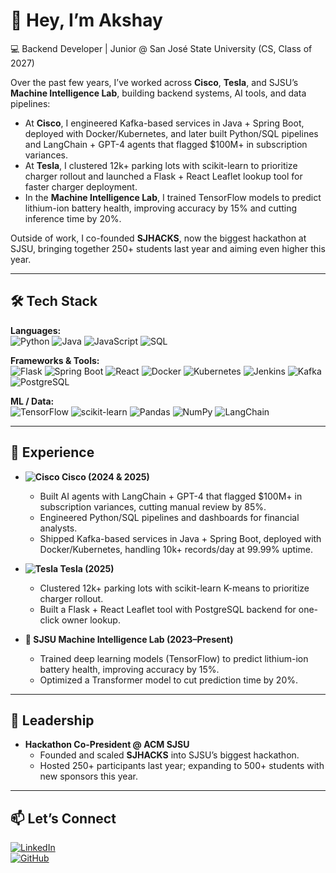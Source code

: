 # 👋 Hey, I’m Akshay  

💻 Backend Developer | Junior @ San José State University (CS, Class of 2027)  

Over the past few years, I’ve worked across **Cisco**, **Tesla**, and SJSU’s **Machine Intelligence Lab**, building backend systems, AI tools, and data pipelines:  

- At **Cisco**, I engineered Kafka-based services in Java + Spring Boot, deployed with Docker/Kubernetes, and later built Python/SQL pipelines and LangChain + GPT-4 agents that flagged $100M+ in subscription variances.  
- At **Tesla**, I clustered 12k+ parking lots with scikit-learn to prioritize charger rollout and launched a Flask + React Leaflet lookup tool for faster charger deployment.  
- In the **Machine Intelligence Lab**, I trained TensorFlow models to predict lithium-ion battery health, improving accuracy by 15% and cutting inference time by 20%.  

Outside of work, I co-founded **SJHACKS**, now the biggest hackathon at SJSU, bringing together 250+ students last year and aiming even higher this year.  

---

## 🛠 Tech Stack  

**Languages:**  
![Python](https://img.shields.io/badge/Python-3776AB?logo=python&logoColor=white) ![Java](https://img.shields.io/badge/Java-007396?logo=java&logoColor=white) ![JavaScript](https://img.shields.io/badge/JavaScript-F7DF1E?logo=javascript&logoColor=black) ![SQL](https://img.shields.io/badge/SQL-003B57?logo=postgresql&logoColor=white)  

**Frameworks & Tools:**  
![Flask](https://img.shields.io/badge/Flask-000000?logo=flask&logoColor=white) ![Spring Boot](https://img.shields.io/badge/SpringBoot-6DB33F?logo=springboot&logoColor=white) ![React](https://img.shields.io/badge/React-61DAFB?logo=react&logoColor=black) ![Docker](https://img.shields.io/badge/Docker-2496ED?logo=docker&logoColor=white) ![Kubernetes](https://img.shields.io/badge/Kubernetes-326CE5?logo=kubernetes&logoColor=white) ![Jenkins](https://img.shields.io/badge/Jenkins-D24939?logo=jenkins&logoColor=white) ![Kafka](https://img.shields.io/badge/Kafka-231F20?logo=apachekafka&logoColor=white) ![PostgreSQL](https://img.shields.io/badge/PostgreSQL-336791?logo=postgresql&logoColor=white)  

**ML / Data:**  
![TensorFlow](https://img.shields.io/badge/TensorFlow-FF6F00?logo=tensorflow&logoColor=white) ![scikit-learn](https://img.shields.io/badge/scikit--learn-F7931E?logo=scikitlearn&logoColor=white) ![Pandas](https://img.shields.io/badge/Pandas-150458?logo=pandas&logoColor=white) ![NumPy](https://img.shields.io/badge/NumPy-013243?logo=numpy&logoColor=white) ![LangChain](https://img.shields.io/badge/LangChain-000000?logoColor=white)  

---

## 🚀 Experience  

- **![Cisco](https://img.shields.io/badge/Cisco-%23049FD9?style=for-the-badge&logo=cisco&logoColor=white) Cisco (2024 & 2025)**  
  - Built AI agents with LangChain + GPT-4 that flagged $100M+ in subscription variances, cutting manual review by 85%.  
  - Engineered Python/SQL pipelines and dashboards for financial analysts.  
  - Shipped Kafka-based services in Java + Spring Boot, deployed with Docker/Kubernetes, handling 10k+ records/day at 99.99% uptime.  

- **![Tesla](https://img.shields.io/badge/Tesla-%23CC0000?style=for-the-badge&logo=tesla&logoColor=white) Tesla (2025)**  
  - Clustered 12k+ parking lots with scikit-learn K-means to prioritize charger rollout.  
  - Built a Flask + React Leaflet tool with PostgreSQL backend for one-click owner lookup.  

- **🔬 SJSU Machine Intelligence Lab (2023–Present)**  
  - Trained deep learning models (TensorFlow) to predict lithium-ion battery health, improving accuracy by 15%.  
  - Optimized a Transformer model to cut prediction time by 20%.  

---

## 🎤 Leadership  

- **Hackathon Co-President @ ACM SJSU**  
  - Founded and scaled **SJHACKS** into SJSU’s biggest hackathon.  
  - Hosted 250+ participants last year; expanding to 500+ students with new sponsors this year.  

---

## 📫 Let’s Connect  

[![LinkedIn](https://img.shields.io/badge/LinkedIn-blue?logo=linkedin&logoColor=white)](https://www.linkedin.com/in/akshay-kamathh)  
[![GitHub](https://img.shields.io/badge/GitHub-181717?logo=github&logoColor=white)](https://github.com/akshaykamathh)  
